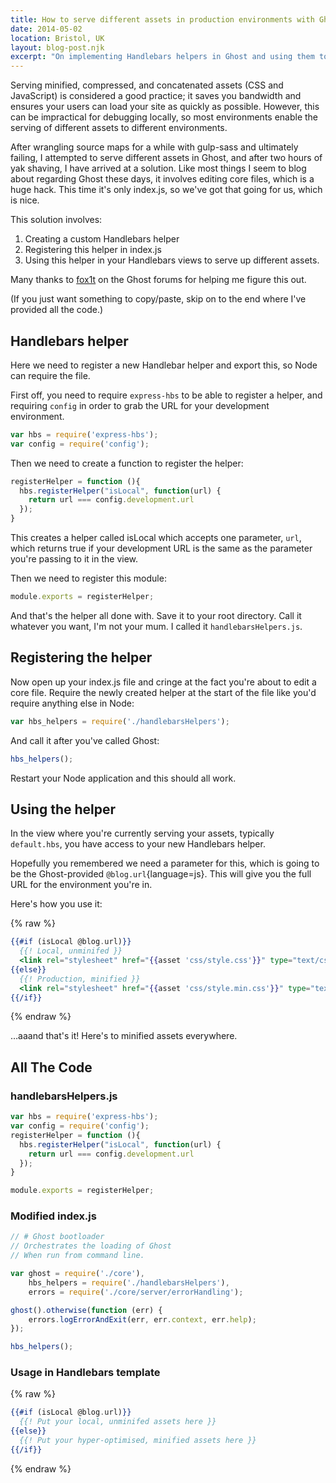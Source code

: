 ```yaml
---
title: How to serve different assets in production environments with Ghost
date: 2014-05-02
location: Bristol, UK
layout: blog-post.njk
excerpt: "On implementing Handlebars helpers in Ghost and using them to serve different assets locally and in production."
---
```


Serving minified, compressed, and concatenated assets (CSS and JavaScript) is considered a good practice; it saves you bandwidth and ensures your users can load your site as quickly as possible. However, this can be impractical for debugging locally, so most environments enable the serving of different assets to different environments.

After wrangling source maps for a while with gulp-sass and ultimately failing, I attempted to serve different assets in Ghost, and after two hours of yak shaving, I have arrived at a solution. Like most things I seem to blog about regarding Ghost these days, it involves editing core files, which is a huge hack. This time it's only index.js, so we've got that going for us, which is nice.

This solution involves:
1) Creating a custom Handlebars helper
2) Registering this helper in index.js
3) Using this helper in your Handlebars views to serve up different assets.

Many thanks to [fox1t](https://ghost.org/fox1t/) on the Ghost forums for helping me figure this out.

(If you just want something to copy/paste, skip on to the end where I've provided all the code.)

## Handlebars helper
Here we need to register a new Handlebar helper and export this, so Node can require the file.

First off, you need to require `express-hbs` to be able to register a helper, and requiring `config` in order to grab the URL for your development environment.

```js
var hbs = require('express-hbs');
var config = require('config');
```

Then we need to create a function to register the helper:
```js
registerHelper = function (){
  hbs.registerHelper("isLocal", function(url) {
    return url === config.development.url
  });
}
```

This creates a helper called isLocal which accepts one parameter, `url`, which returns true if your development URL is the same as the parameter you're passing to it in the view.

Then we need to register this module:
```js
module.exports = registerHelper;
```
And that's the helper all done with. Save it to your root directory. Call it whatever you want, I'm not your mum. I called it `handlebarsHelpers.js`.

## Registering the helper
Now open up your index.js file and cringe at the fact you're about to edit a core file. Require the newly created helper at the start of the file like you'd require anything else in Node:
```js
var hbs_helpers = require('./handlebarsHelpers');
```

And call it after you've called Ghost:

```js
hbs_helpers();
```
Restart your Node application and this should all work.

## Using the helper

In the view where you're currently serving your assets, typically `default.hbs`, you have access to your new Handlebars helper.

Hopefully you remembered we need a parameter for this, which is going to be the Ghost-provided `@blog.url`{language=js}. This will give you the full URL for the environment you're in.

Here's how you use it:

{% raw %}
```handlebars
{{#if (isLocal @blog.url)}}
  {{! Local, unminifed }}
  <link rel="stylesheet" href="{{asset 'css/style.css'}}" type="text/css" media="all" />
{{else}}
  {{! Production, minified }}
  <link rel="stylesheet" href="{{asset 'css/style.min.css'}}" type="text/css" media="all" />
{{/if}}
```
{% endraw %}

…aaand that's it! Here's to minified assets everywhere.


## All The Code

### handlebarsHelpers.js

```js
var hbs = require('express-hbs');
var config = require('config');
registerHelper = function (){
  hbs.registerHelper("isLocal", function(url) {
    return url === config.development.url
  });
}

module.exports = registerHelper;
```

### Modified index.js
```js
// # Ghost bootloader
// Orchestrates the loading of Ghost
// When run from command line.

var ghost = require('./core'),
    hbs_helpers = require('./handlebarsHelpers'),
    errors = require('./core/server/errorHandling');

ghost().otherwise(function (err) {
    errors.logErrorAndExit(err, err.context, err.help);
});

hbs_helpers();
```

### Usage in Handlebars template
{% raw %}
```handlebars
{{#if (isLocal @blog.url)}}
  {{! Put your local, unminifed assets here }}
{{else}}
  {{! Put your hyper-optimised, minified assets here }}
{{/if}}
```
{% endraw %}
